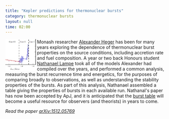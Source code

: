 ```yaml
---
title: "Kepler predictions for thermonuclear bursts"
category: thermonuclear bursts
layout: null
time: 02:00
---
```

<!-- header generated from blosxom format post; make_header.pl 23.1.2022 -->
<p>
<img src="images/lampe16_fig2.jpg" width="100" align="left">
Monash researcher
<a href="http://2sn.org">Alexander Heger</a> has been for many years exploring
the dependence of thermonuclear burst properties on the source conditions,
including accretion rate and fuel composition. A year or two back Honours
student 
<a href="http://www.natlampe.com">Nathanael Lampe</a> took all of the models
Alexander had compiled over the years, and performed a common analysis, 
measuring the burst recurrence time and energetics, for the purposes of
comparing broadly to observations, as well as understanding the stability
properties of the bursts. As part of this analysis, Nathanael assembled a
table giving the properties of bursts in each available run. Nathanal's paper
has now been accepted by ApJ, and it is anticipated that the 
<a href="http://burst.sci.monash.edu/kepler/pmwiki.php?n=Kepler.Kepler">burst table</a>
will become a useful resource for observers (and theorists) in years 
to come.
<p>
<em>Read the paper <a href="http://arxiv.org/abs/1512.05769">arXiv:1512.05769</a></em>

